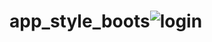 # app_style_boots![login](https://user-images.githubusercontent.com/79613872/129281445-6852a256-dcaf-4ab6-abbf-69e9b0e36a98.png)

